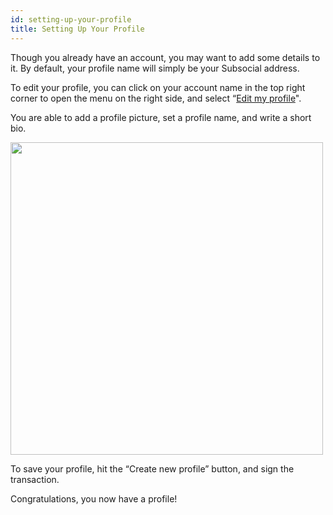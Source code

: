 ```yaml
---
id: setting-up-your-profile
title: Setting Up Your Profile
---
```

Though you already have an account, you may want to add some details to it. By default, your profile name will simply be your Subsocial address.

To edit your profile, you can click on your account name in the top right corner to open the menu on the right side, and select “[Edit my profile](https://app.subsocial.network/accounts/edit)".

You are able to add a profile picture, set a profile name, and write a short bio.

<img src="/img/getting-started-8.png" width="500" />

To save your profile, hit the “Create new profile” button, and sign the transaction.

Congratulations, you now have a profile!
